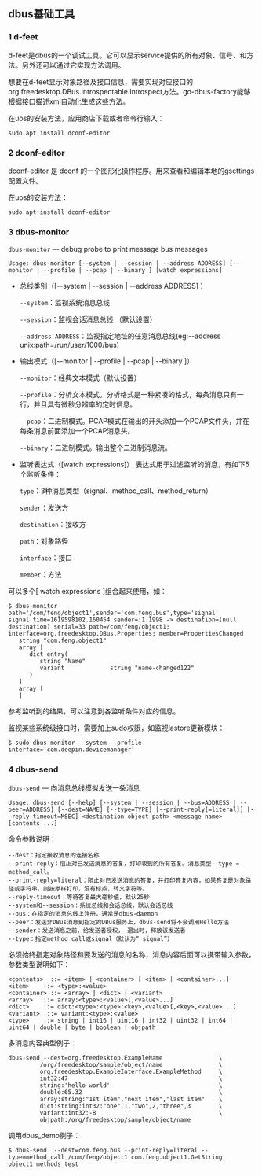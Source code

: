 ## dbus基础工具

### 1 d-feet
d-feet是dbus的一个调试工具。它可以显示service提供的所有对象、信号、和方法。另外还可以通过它实现方法调用。

想要在d-feet显示对象路径及接口信息，需要实现对应接口的org.freedesktop.DBus.Introspectable.Introspect方法。go-dbus-factory能够根据接口描述xml自动化生成这些方法。

在uos的安装方法，应用商店下载或者命令行输入：
```
sudo apt install dconf-editor
```

### 2 dconf-editor
dconf-editor 是 dconf 的一个图形化操作程序。用来查看和编辑本地的gsettings配置文件。

在uos的安装方法：
```
sudo apt install dconf-editor
```

### 3 dbus-monitor
`dbus-monitor` — debug probe to print message bus messages

```
Usage: dbus-monitor [--system | --session | --address ADDRESS] [--monitor | --profile | --pcap | --binary ] [watch expressions]
```


- 总线类别（[--system | --session | --address ADDRESS] ）

    `--system`：监视系统消息总线

    `--session`：监视会话消息总线 （默认设置）

    `--address ADDRESS`：监视指定地址的任意消息总线(eg:--address  unix:path=/run/user/1000/bus)

- 输出模式（[--monitor | --profile | --pcap | --binary ]）

    `--monitor`：经典文本模式（默认设置）

    `--profile`：分析文本模式。分析格式是一种紧凑的格式，每条消息只有一行，并且具有微秒分辨率的定时信息。

    `--pcap`：二进制模式。PCAP模式在输出的开头添加一个PCAP文件头，并在每条消息前面添加一个PCAP消息头。

    `--binary`：二进制模式。输出整个二进制消息流。


- 监听表达式（[watch expressions]）
  表达式用于过滤监听的消息，有如下5个监听条件：

  `type`：3种消息类型（signal、method_call、method_return）

  `sender`：发送方

  `destination`：接收方

  `path`：对象路径

  `interface`：接口

  `member`：方法

可以多个[ watch expressions ]组合起来使用，如：
```
$ dbus-monitor path='/com/feng/object1',sender='com.feng.bus',type='signal'
signal time=1619598102.160454 sender=:1.1998 -> destination=(null destination) serial=33 path=/com/feng/object1; interface=org.freedesktop.DBus.Properties; member=PropertiesChanged
   string "com.feng.object1"
   array [
      dict entry(
         string "Name"
         variant             string "name-changed122"
      )
   ]
   array [
   ]

```

参考监听到的结果，可以注意到各监听条件对应的信息。

监视某些系统级接口时，需要加上sudo权限，如监视lastore更新模块：
```
$ sudo dbus-monitor --system --profile interface='com.deepin.devicemanager'
```



### 4 dbus-send

`dbus-send` — 向消息总线模拟发送一条消息
```
Usage: dbus-send [--help] [--system | --session | --bus=ADDRESS | --peer=ADDRESS] [--dest=NAME] [--type=TYPE] [--print-reply[=literal]] [--reply-timeout=MSEC] <destination object path> <message name> [contents ...]
```

命令参数说明：
```
--dest：指定接收消息的连接名称
--print-reply：阻止对已发送消息的答复，打印收到的所有答复。消息类型--type = method_call。
--print-reply=literal：阻止对已发送消息的答复，并打印答复内容，如果答复是对象路径或字符串，则按原样打印，没有标点，转义字符等。
--reply-timeout：等待答复最大毫秒值，默认25秒
--system和--session：系统总线和会话总线，默认会话总线
--bus：在指定的消息总线上注册，通常是dbus-daemon
--peer：发送非DBus消息到指定的DBus服务上，dbus-send将不会调用Hello方法
--sender：发送消息之前，给发送者授权， 退出时，释放该发送者
--type：指定method_call或signal（默认为“ signal”）

```

必须始终指定对象路径和要发送的消息的名称，消息内容后面可以携带输入参数，参数类型说明如下：

```
<contents>  ::= <item> | <container> [ <item> | <container>...]
<item>    ::= <type>:<value>
<container> ::= <array> | <dict> | <variant>
<array>   ::= array:<type>:<value>[,<value>...]
<dict>    ::= dict:<type>:<type>:<key>,<value>[,<key>,<value>...]
<variant>  ::= variant:<type>:<value>
<type>    ::= string | int16 | uint16 | int32 | uint32 | int64 | uint64 | double | byte | boolean | objpath
```

多消息内容典型例子：

```
dbus-send --dest=org.freedesktop.ExampleName                \
         /org/freedesktop/sample/object/name                \
         org.freedesktop.ExampleInterface.ExampleMethod     \
         int32:47                                           \
         string:'hello world'                               \
         double:65.32                                       \
         array:string:"1st item","next item","last item"    \
         dict:string:int32:"one",1,"two",2,"three",3        \
         variant:int32:-8                                   \
         objpath:/org/freedesktop/sample/object/name
```

调用dbus_demo例子：

```
$ dbus-send  --dest=com.feng.bus --print-reply=literal --type=method_call /com/feng/object1 com.feng.object1.GetString
object1 methods test
```





